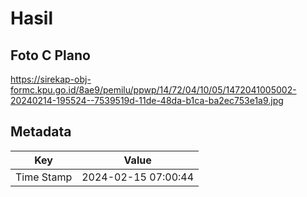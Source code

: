 # Hasil

## Foto C Plano

https://sirekap-obj-formc.kpu.go.id/8ae9/pemilu/ppwp/14/72/04/10/05/1472041005002-20240214-195524--7539519d-11de-48da-b1ca-ba2ec753e1a9.jpg


## Metadata

| Key        | Value               |
| ---------- | ------------------- |
| Time Stamp | 2024-02-15 07:00:44 |



